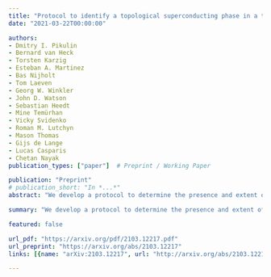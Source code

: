 ```yaml
---
title: "Protocol to identify a topological superconducting phase in a three-terminal device"
date: "2021-03-22T00:00:00"

authors:
- Dmitry I. Pikulin
- Bernard van Heck
- Torsten Karzig
- Esteban A. Martinez
- Bas Nijholt
- Tom Laeven
- Georg W. Winkler
- John D. Watson
- Sebastian Heedt
- Mine Temürhan
- Vicky Svidenko
- Roman M. Lutchyn
- Mason Thomas
- Gijs de Lange
- Lucas Casparis
- Chetan Nayak
publication_types: ["paper"]  # Preprint / Working Paper

publication: "Preprint"
# publication_short: "In *...*"
abstract: "We develop a protocol to determine the presence and extent of a topological phase with Majorana zero modes in a hybrid superconductor-semiconductor device. The protocol is based on conductance measurements in a three-terminal device with two normal leads and one superconducting lead. A radio-frequency technique acts as a proxy for the measurement of local conductance, allowing a rapid, systematic scan of the large experimental phase space of the device. Majorana zero modes cause zero bias conductance peaks at each end of the wire, so we identify promising regions of the phase space by filtering for this condition. To validate the presence of a topological phase, a subsequent measurement of the non-local conductance in these regions is used to detect a topological transition via the closing and reopening of the bulk energy gap. We define data analysis routines that allow for an automated and unbiased execution of the protocol. Our protocol is designed to screen out false positives, especially trivial Andreev bound states that mimic Majorana zero modes in local conductance. We apply the protocol to several examples of simulated data illustrating the detection of topological phases and the screening of false positives."

summary: "We develop a protocol to determine the presence and extent of a topological phase with Majorana zero modes in a hybrid superconductor-semiconductor device."

featured: false

url_pdf: "https://arxiv.org/pdf/2103.12217.pdf"
url_preprint: "https://arxiv.org/abs/2103.12217"
links: [{name: "arXiv:2103.12217", url: "http://arxiv.org/abs/2103.12217"}]

---
```


